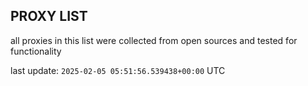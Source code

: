## PROXY LIST

all proxies in this list were collected from open sources and tested for functionality

last update: `2025-02-05 05:51:56.539438+00:00` UTC